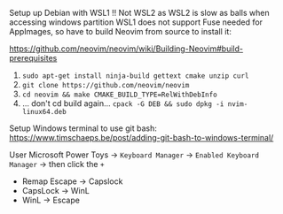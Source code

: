 Setup up Debian with WSL1 !! Not WSL2 as WSL2 is slow as balls when accessing windows partition
WSL1 does not support Fuse needed for AppImages, so have to build Neovim from source to install it:

https://github.com/neovim/neovim/wiki/Building-Neovim#build-prerequisites
1. `sudo apt-get install ninja-build gettext cmake unzip curl`
2. `git clone https://github.com/neovim/neovim`
3. `cd neovim && make CMAKE_BUILD_TYPE=RelWithDebInfo`
4. ... don't cd build again... `cpack -G DEB && sudo dpkg -i nvim-linux64.deb`



Setup Windows terminal to use git bash:
<https://www.timschaeps.be/post/adding-git-bash-to-windows-terminal/>

User Microsoft Power Toys -> `Keyboard Manager` -> `Enabled Keyboard Manager` -> then click the `+`
- Remap Escape -> Capslock
- CapsLock -> WinL
- WinL -> Escape

